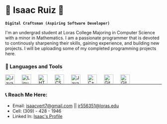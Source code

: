 
# 👾 Isaac Ruiz 👾

**`Digital Craftsman (Aspiring Software Developer)`**

I'm an undergrad student at Loras College Majoring in Computer Science with a minor in Mathematics. I am a passionate programmer that is devoted to 
continously sharpening their skills, gaining experience, and building new projects. 
I will be uploading some of my completed programming projects here. 

<p> </p>

### 🧰 Languages and Tools 

<img align="left" alt="Java" width="30px" style="padding-right:20px;" src="https://cdn.jsdelivr.net/gh/devicons/devicon/icons/java/java-original.svg"/>
<img align="left" alt="Linux" width="30px" style="padding-right:20px;" src="https://cdn.jsdelivr.net/gh/devicons/devicon/icons/linux/linux-original.svg" />
<img align="left" alt="HTML" width="30px" style="padding-right:20px;" src="https://cdn.jsdelivr.net/gh/devicons/devicon/icons/html5/html5-plain.svg" />
<img align="left" alt="CSS" width="30px" style="padding-right:20px;" src="https://cdn.jsdelivr.net/gh/devicons/devicon/icons/css3/css3-plain.svg" />
<img align="left" alt="JavaScript" width="30px" style="padding-right:20px;" src="https://cdn.jsdelivr.net/gh/devicons/devicon/icons/javascript/javascript-plain.svg" />
<img align="left" alt="C++" width="30px" style="padding-right:20px;" src="https://cdn.jsdelivr.net/gh/devicons/devicon/icons/cplusplus/cplusplus-line.svg" />
<img align="left" alt="GitHub" width="30px" style="padding-right:20px;" src="https://cdn.jsdelivr.net/gh/devicons/devicon/icons/github/github-original.svg" />
<img align="left" alt="Git" width="30px" style="padding-right:20px;" src="https://cdn.jsdelivr.net/gh/devicons/devicon/icons/git/git-original.svg" />
<br />

---

### 📞 Reach Me Here: 
- Email: isaacvert7@gmail.com || ir556351@loras.edu
- Cell: (309) - 428 - 1946
- Linked In: <a href="https://www.linkedin.com/in/isaac-ruiz-24b716215/"> Isaac's Profile</a>

<br>



